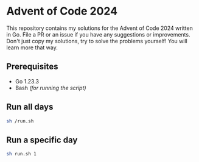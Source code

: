 # Advent of Code 2024

This repository contains my solutions for the Advent of Code 2024 written in Go. File a PR or an issue if you have any suggestions or improvements. Don't just copy my solutions, try to solve the problems yourself! You will learn more that way.

## Prerequisites

-   Go 1.23.3
-   Bash _(for running the script)_

## Run all days

```bash
sh /run.sh
```

## Run a specific day

```bash
sh run.sh 1
```
